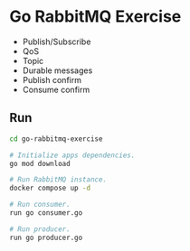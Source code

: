# Go RabbitMQ Exercise
- Publish/Subscribe
- QoS
- Topic
- Durable messages
- Publish confirm
- Consume confirm

## Run
```bash 
cd go-rabbitmq-exercise

# Initialize apps dependencies.
go mod download

# Run RabbitMQ instance.
docker compose up -d

# Run consumer.
run go consumer.go

# Run producer.
run go producer.go
```